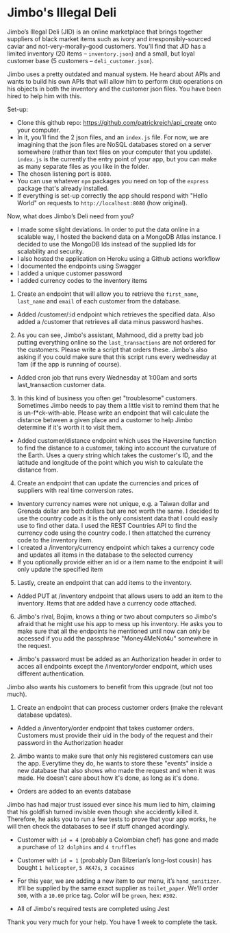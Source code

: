 # Jimbo's Illegal Deli

Jimbo’s Illegal Deli (JID) is an online marketplace that brings together suppliers of black market items such as ivory and irresponsibly-sourced caviar and not-very-morally-good customers. You’ll find that JID has a limited inventory (20 items – `inventory.json`) and a small, but loyal customer base (5 customers – `deli_customer.json`). 

Jimbo uses a pretty outdated and manual system. He heard about APIs and wants to build his own APIs that will allow him to perform `CRUD` operations on his objects in both the inventory and the customer json files. You have been hired to help him with this. 

Set-up: 
  * Clone this github repo: https://github.com/patrickreich/api_create onto your computer. 
  * In it, you’ll find the 2 json files, and an `index.js` file. For now, we are imagining that the json files are NoSQL databases stored on a server somewhere (rather than text files on your computer that you update). `index.js` is the currently the entry point of your app, but you can make as many separate files as you like in the folder. 
  * The chosen listening port is `8080`. 
  * You can use whatever `npm` packages you need on top of the `express` package that's already installed. 
  * If everything is set-up correctly the app should respond with "Hello World" on requests to `http://localhost:8080` (how original). 

Now, what does Jimbo’s Deli need from you?

+ I made some slight deviations. In order to put the data online in a scalable way, I hosted the backend data on a MongoDB Atlas instance. I decided to use the MongoDB Ids instead of the supplied Ids for scalability and security. 
+ I also hosted the application on Heroku using a Github actions workflow
+ I documented the endpoints using Swagger
+ I added a unique customer password
+ I added currency codes to the inventory items


1.	Create an endpoint that will allow you to retrieve the `first_name`, `last_name` and `email` of each customer from the database.
+ Added /customer/:id endpoint which retrieves the specified data. Also added a /customer that retrieves all data minus password hashes. 

2.	As you can see, Jimbo's assistant, Mahmood, did a pretty bad job putting everything online so the `last_transactions` are not ordered for the customers. Please write a script that orders these. Jimbo's also asking if you could make sure that this script runs every wednesday at 1am (if the app is running of course). 
+ Added cron job that runs every Wednesday at 1:00am and sorts last_transaction customer data. 

3. In this kind of business you often get "troublesome" customers. Sometimes Jimbo needs to pay them a little visit to remind them that he is un-f*ck-with-able. Please write an endpoint that will calculate the distance between a given place and a customer to help Jimbo determine if it's worth it to visit them.
+ Added customer/distance endpoint which uses the Haversine function to find the distance to a customer, taking into account the curvature of the Earth. Uses a query string which takes the customer's ID, and the latitude and longitude of the point which you wish to calculate the distance from. 

4.	Create an endpoint that can update the currencies and prices of suppliers with real time conversion rates.
+ Inventory currency names were not unique, e.g. a Taiwan dollar and Grenada dollar are both dollars but are not worth the same. I decided to use the country code as it is the only consistent data that I could easily use to find other data. I used the REST Countries API to find the currency code using the country code. I then attatched the currency code to the inventory item. 
+ I created a /inventory/currency endpoint which takes a currency code and updates all items in the database to the selected currency
+ If you optionally provide either an id or a item name to the endpoint it will only update the specified item

5.	Lastly, create an endpoint that can add items to the inventory.
+ Added PUT at /inventory endpoint that allows users to add an item to the inventory. Items that are added have a currency code attached. 

6. Jimbo's rival, Bojim, knows a thing or two about computers so Jimbo's afraid that he might use his app to mess up his inventory. He asks you to make sure that all the endpoints he mentioned until now can only be accessed if you add the passphrase "Money4MeNot4u" somewhere in the request.
+ Jimbo's password must be added as an Authorization header in order to acces all endpoints except the /inventory/order endpoint, which uses different authentication.

Jimbo also wants his customers to benefit from this upgrade (but not too much).

1.	Create an endpoint that can process customer orders (make the relevant database updates).
+  Added a /inventory/order endpoint that takes customer orders. Customers must provide their uid in the body of the request and their password in the Authorization header

2. Jimbo wants to make sure that only his registered customers can use the app. Everytime they do, he wants to store these "events" inside a new database that also shows who made the request and when it was made. He doesn't care about how it's done, as long as it's done.
+ Orders are added to an events database

Jimbo has had major trust issued ever since his mum lied to him, claiming that his goldfish turned invisble even though she accidently killed it. Therefore, he asks you to run a few tests to prove that your app works, he will then check the databases to see if stuff changed acordingly.

  * Customer with `id = 4` (probably a Colombian chef) has gone and made a purchase of `12 dolphins` and `4 truffles`
  
  * Customer with `id = 1` (probably Dan Bilzerian’s long-lost cousin) has bought `1 helicopter`, `5 AK47s`, `3 cocaines`  
  
  * For this year, we are adding a new item to our menu, it’s `hand_sanitizer`. It’ll be supplied by the same exact supplier as `toilet_paper`. We’ll order `500`, with a `10.00` price tag. Color will be `green`, hex: `#302`.

+ All of Jimbo's required tests are completed using Jest

Thank you very much for your help. You have 1 week to complete the task. 
